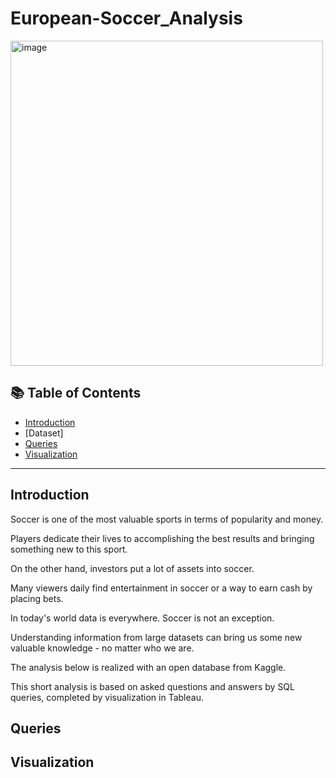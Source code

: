 # European-Soccer_Analysis

<img src="" width="500" height="520" alt="image">

## 📚 Table of Contents
- [Introduction](https://github.com/Agnieszka-Bielecka/European-Soccer_Analysis/edit/master/README.md#introduction)
- [Dataset]
- [Queries](#Queries)
- [Visualization](#Visualization)

***

## Introduction
Soccer is one of the most valuable sports in terms of popularity and money.

Players dedicate their lives to accomplishing the best results and bringing something new to this sport.

On the other hand, investors put a lot of assets into soccer.

Many viewers daily find entertainment in soccer or a way to earn cash by placing bets.

In today's world data is everywhere. Soccer is not an exception.

Understanding information from large datasets can bring us some new valuable knowledge - no matter who we are.


The analysis below is realized with an open database from Kaggle.

This short analysis is based on asked questions and answers by SQL queries, completed by visualization in Tableau.

## Queries

## Visualization
